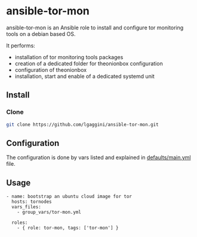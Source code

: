 # ansible-tor-mon

ansible-tor-mon is an Ansible role to install and configure tor monitoring tools on a debian based OS.

It performs: 

* installation of tor monitoring tools packages
* creation of a dedicated folder for theonionbox configuration
* configuration of theonionbox
* installation, start and enable of a dedicated systemd unit

## Install
### Clone
```bash
git clone https://github.com/lgaggini/ansible-tor-mon.git
```
## Configuration

The configuration is done by vars listed and explained in [defaults/main.yml](https://github.com/lgaggini/ansible-tor-mon/blob/master/defaults/main.yml) file.

## Usage

```
- name: bootstrap an ubuntu cloud image for tor
  hosts: tornodes
  vars_files:
    - group_vars/tor-mon.yml

  roles:
    - { role: tor-mon, tags: ['tor-mon'] }
```
